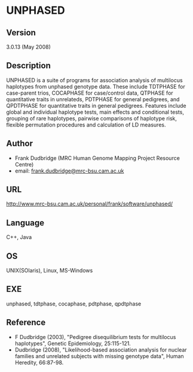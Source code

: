 # UNPHASED

## Version
3.0.13 (May 2008)

## Description
UNPHASED is a suite of programs for association analysis of multilocus haplotypes from unphased genotype data. These include TDTPHASE for case-parent trios, COCAPHASE for case/control data, QTPHASE for quantitative traits in unrelateds, PDTPHASE for general pedigrees, and QPDTPHASE for quantitative traits in general pedigrees. Features include global and individual haplotype tests, main effects and conditional tests, grouping of rare haplotypes, pairwise comparisons of haplotype risk, flexible permutation procedures and calculation of LD measures.

## Author
* Frank Dudbridge (MRC Human Genome Mapping Project Resource Centre)
* email: frank.dudbridge@mrc-bsu.cam.ac.uk

## URL
http://www.mrc-bsu.cam.ac.uk/personal/frank/software/unphased/

## Language
C++, Java

## OS
UNIX(SOlaris), Linux, MS-Windows

## EXE
unphased, tdtphase, cocaphase, pdtphase, qpdtphase

## Reference
* F Dudbridge (2003), "Pedigree disequilibrium tests for multilocus haplotypes", Genetic Epidemiology, 25:115-121.
* Dudbridge (2008), "Likelihood-based association analysis for nuclear families and unrelated subjects with missing genotype data", Human Heredity, 66:87-98.